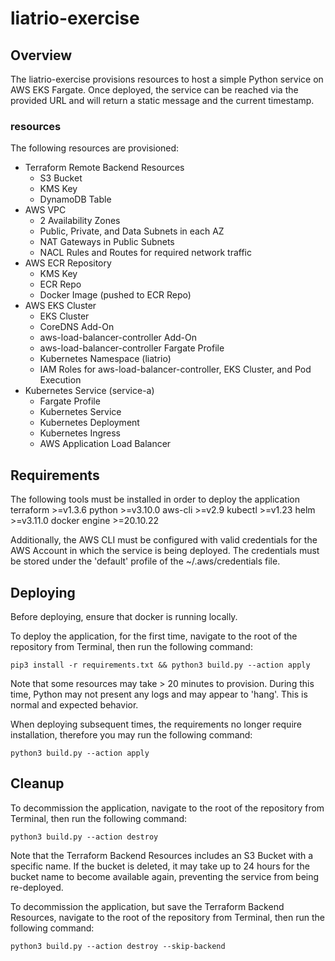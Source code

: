 # liatrio-exercise

## Overview
The liatrio-exercise provisions resources to host a simple Python service on AWS EKS Fargate. Once deployed, the service can be reached via the provided URL and will return a static message and the current timestamp.

### resources
The following resources are provisioned:
- Terraform Remote Backend Resources
    - S3 Bucket
    - KMS Key
    - DynamoDB Table
- AWS VPC
    - 2 Availability Zones
    - Public, Private, and Data Subnets in each AZ
    - NAT Gateways in Public Subnets
    - NACL Rules and Routes for required network traffic
- AWS ECR Repository
    - KMS Key
    - ECR Repo
    - Docker Image (pushed to ECR Repo)
- AWS EKS Cluster
    - EKS Cluster
    - CoreDNS Add-On
    - aws-load-balancer-controller Add-On
    - aws-load-balancer-controller Fargate Profile
    - Kubernetes Namespace (liatrio)
    - IAM Roles for aws-load-balancer-controller, EKS Cluster, and Pod Execution
- Kubernetes Service (service-a)
    - Fargate Profile
    - Kubernetes Service
    - Kubernetes Deployment
    - Kubernetes Ingress
    - AWS Application Load Balancer


## Requirements
The following tools must be installed in order to deploy the application
    terraform >=v1.3.6
    python >=v3.10.0
    aws-cli >=v2.9
    kubectl >=v1.23
    helm >=v3.11.0
    docker engine >=20.10.22

Additionally, the AWS CLI must be configured with valid credentials for the AWS Account in which the service is being deployed. The credentials must be stored under the 'default' profile of the ~/.aws/credentials file.

## Deploying
Before deploying, ensure that docker is running locally.

To deploy the application, for the first time, navigate to the root of the repository from Terminal, then run the following command:

    pip3 install -r requirements.txt && python3 build.py --action apply

Note that some resources may take > 20 minutes to provision. During this time, Python may not present any logs and may appear to 'hang'. This is normal and expected behavior.

When deploying subsequent times, the requirements no longer require installation, therefore you may run the following command:

    python3 build.py --action apply

## Cleanup
To decommission the application, navigate to the root of the repository from Terminal, then run the following command: 

    python3 build.py --action destroy

Note that the Terraform Backend Resources includes an S3 Bucket with a specific name. If the bucket is deleted, it may take up to 24 hours for the bucket name to become available again, preventing the service from being re-deployed. 

To decommission the application, but save the Terraform Backend Resources, navigate to the root of the repository from Terminal, then run the following command: 

    python3 build.py --action destroy --skip-backend
